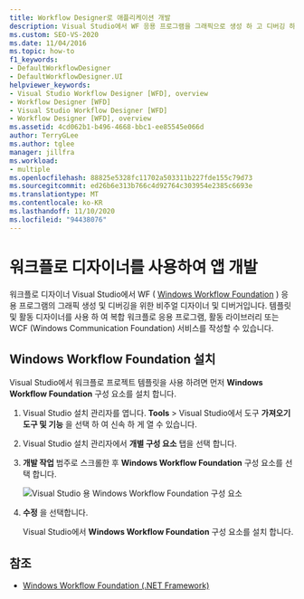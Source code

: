 ```yaml
---
title: Workflow Designer로 애플리케이션 개발
description: Visual Studio에서 WF 응용 프로그램을 그래픽으로 생성 하 고 디버깅 하는 데 사용할 수 있는 워크플로 디자이너를 사용 하 여 응용 프로그램을 개발 하는 방법을 알아봅니다.
ms.custom: SEO-VS-2020
ms.date: 11/04/2016
ms.topic: how-to
f1_keywords:
- DefaultWorkflowDesigner
- DefaultWorkflowDesigner.UI
helpviewer_keywords:
- Visual Studio Workflow Designer [WFD], overview
- Workflow Designer [WFD]
- Visual Studio Workflow Designer [WFD]
- Workflow Designer [WFD], overview
ms.assetid: 4cd062b1-b496-4668-bbc1-ee85545e066d
author: TerryGLee
ms.author: tglee
manager: jillfra
ms.workload:
- multiple
ms.openlocfilehash: 88825e5328fc11702a503311b227fde155c79d73
ms.sourcegitcommit: ed26b6e313b766c4d92764c303954e2385c6693e
ms.translationtype: MT
ms.contentlocale: ko-KR
ms.lasthandoff: 11/10/2020
ms.locfileid: "94438076"
---
```

# <a name="develop-apps-with-the-workflow-designer"></a>워크플로 디자이너를 사용하여 앱 개발

워크플로 디자이너 Visual Studio에서 WF ( [Windows Workflow Foundation](/dotnet/framework/windows-workflow-foundation/index) ) 응용 프로그램의 그래픽 생성 및 디버깅을 위한 비주얼 디자이너 및 디버거입니다. 템플릿 및 활동 디자이너를 사용 하 여 복합 워크플로 응용 프로그램, 활동 라이브러리 또는 WCF (Windows Communication Foundation) 서비스를 작성할 수 있습니다.

## <a name="install-windows-workflow-foundation"></a>Windows Workflow Foundation 설치

Visual Studio에서 워크플로 프로젝트 템플릿을 사용 하려면 먼저 **Windows Workflow Foundation** 구성 요소를 설치 합니다.

1. Visual Studio 설치 관리자를 엽니다. **Tools**  >  Visual Studio에서 도구 **가져오기 도구 및 기능** 을 선택 하 여 신속 하 게 열 수 있습니다.

1. Visual Studio 설치 관리자에서 **개별 구성 요소** 탭을 선택 합니다.

1. **개발 작업** 범주로 스크롤한 후 **Windows Workflow Foundation** 구성 요소를 선택 합니다.

   ![Visual Studio 용 Windows Workflow Foundation 구성 요소](media/windows-workflow-foundation-component.png)

1. **수정** 을 선택합니다.

   Visual Studio에서 **Windows Workflow Foundation** 구성 요소를 설치 합니다.

## <a name="see-also"></a>참조

- [Windows Workflow Foundation (.NET Framework)](/dotnet/framework/windows-workflow-foundation/index)
